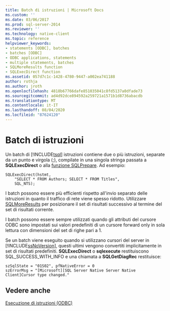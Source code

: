 ```yaml
---
title: Batch di istruzioni | Microsoft Docs
ms.custom: ''
ms.date: 03/06/2017
ms.prod: sql-server-2014
ms.reviewer: ''
ms.technology: native-client
ms.topic: reference
helpviewer_keywords:
- statements [ODBC], batches
- batches [ODBC]
- ODBC applications, statements
- multiple statements, batches
- SQLMoreResults function
- SQLExecDirect function
ms.assetid: 057d7c1c-1428-4780-9447-a002ea741188
author: rothja
ms.author: jroth
ms.openlocfilehash: 4818b67766dafe851035041c8fd5137a0dfade73
ms.sourcegitcommit: ad4d92dce894592a259721a1571b1d8736abacdb
ms.translationtype: MT
ms.contentlocale: it-IT
ms.lasthandoff: 08/04/2020
ms.locfileid: "87624120"
---
```

# <a name="batches-of-statements"></a>Batch di istruzioni
  Un batch di [!INCLUDE[tsql](../../../includes/tsql-md.md)] istruzioni contiene due o più istruzioni, separate da un punto e virgola (;), compilate in una singola stringa passata a **SQLExecDirect** o alla [funzione SQLPrepare](https://go.microsoft.com/fwlink/?LinkId=59360). Ad esempio:  
  
```  
SQLExecDirect(hstmt,   
    "SELECT * FROM Authors; SELECT * FROM Titles",  
    SQL_NTS);  
```  
  
 I batch possono essere più efficienti rispetto all'invio separato delle istruzioni in quanto il traffico di rete viene spesso ridotto. Utilizzare [SQLMoreResults](../../native-client-odbc-api/sqlmoreresults.md) per posizionare il set di risultati successivo al termine del set di risultati corrente.  
  
 I batch possono essere sempre utilizzati quando gli attributi del cursore ODBC sono impostati sui valori predefiniti di un cursore forward only in sola lettura con dimensioni del set di righe pari a 1.  
  
 Se un batch viene eseguito quando si utilizzano cursori del server in [!INCLUDE[ssNoVersion](../../../includes/ssnoversion-md.md)], questi ultimi vengono convertiti implicitamente in set di risultati predefiniti. **SQLExecDirect** o **sqlexecute** restituiscono SQL_SUCCESS_WITH_INFO e una chiamata a **SQLGetDiagRec** restituisce:  
  
```  
szSqlState = "01S02", pfNativeError = 0  
szErrorMsg = "[Microsoft][SQL Server Native Server Native Client]Cursor type changed."  
```  
  
## <a name="see-also"></a>Vedere anche  
 [Esecuzione di istruzioni &#40;ODBC&#41;](executing-statements-odbc.md)  
  
  
